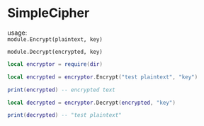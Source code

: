 # SimpleCipher

usage:  
`module.Encrypt(plaintext, key)`  

`module.Decrypt(encrypted, key)`  

```lua
local encryptor = require(dir)

local encrypted = encryptor.Encrypt("test plaintext", "key")

print(encrypted) -- encrypted text

local decrypted = encryptor.Decrypt(encrypted, "key")

print(decrypted) -- "test plaintext"
```
